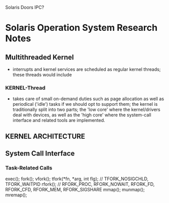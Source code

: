 Solaris Doors IPC?

# Solaris Operation System Research Notes

## Multithreaded Kernel
- interrupts and kernel services are scheduled as regular kernel threads; these
  threads would include

### KERNEL-Thread

- takes care of small on-demand duties such as page allocation as well as
  periodical ('idle') tasks if we should opt to support them; the kernel is
  traditionally split into two parts; the 'low core' where the kernel/drivers
  deal with devices, as well as the 'high core' where the system-call interface
  and related tools are implemented.

## KERNEL ARCHITECTURE

## System Call Interface

### Task-Related Calls

exec();
fork();
vfork();
tfork(*fn, *arg, int flg);
// TFORK_NOSIGCHLD, TFORK_WAITPID
rfork();
// RFORK_PROC, RFORK_NOWAIT, RFORK_FD, RFORK_CFD, RFORK_MEM, RFORK_SIGSHARE
mmap();
munmap();
mremap();